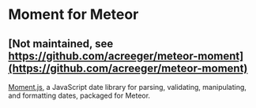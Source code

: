 # Moment for Meteor

## [Not maintained, see https://github.com/acreeger/meteor-moment](https://github.com/acreeger/meteor-moment)

[Moment.js](http://momentjs.com/), a JavaScript date library for parsing, validating, manipulating, and formatting dates, packaged for Meteor.
